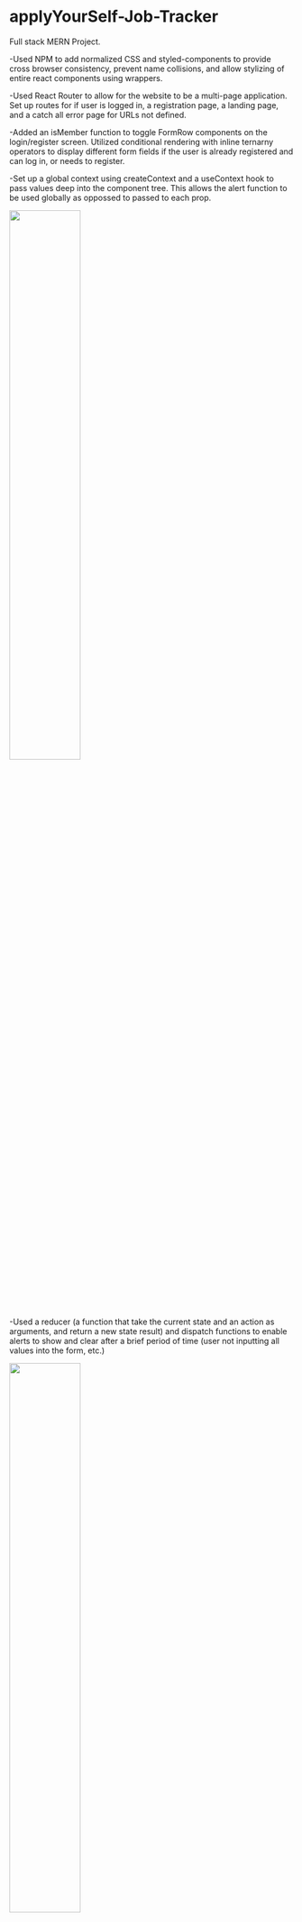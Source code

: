 # applyYourSelf-Job-Tracker
Full stack MERN Project.

-Used NPM to add normalized CSS and styled-components to provide cross browser consistency, prevent name collisions, and allow stylizing of entire react components using wrappers.

-Used React Router to allow for the website to be a multi-page application.  Set up routes for if user is logged in, a registration page, a landing page, and a catch all error page for URLs not defined.

-Added an isMember function to toggle FormRow components on the login/register screen. Utilized conditional rendering with inline ternarny operators to display different form fields if the user is already registered and can log in, or needs to register.

-Set up a global context using createContext and a useContext hook to pass values deep into the component tree.  This allows the alert function to be used globally as oppossed to passed to each prop.



<img src="https://user-images.githubusercontent.com/91037796/171723508-c90523fd-f41f-4338-a6f5-f372adc5fc66.png" width=50% height=50%>


-Used a reducer (a function that take the current state and an action as arguments, and return a new state result) and dispatch functions to enable alerts to show and clear after a brief period of time (user not inputting all values into the form, etc.)


<img src="https://user-images.githubusercontent.com/91037796/171750486-4053e32c-028b-4690-9281-7f4e01e18475.png" width=50% height=50%>

-Used Postman to test express routes for user authentication:

<img src="https://user-images.githubusercontent.com/91037796/178851283-ce8a3bf0-369d-4a4a-bcf8-a67d72c42ba8.png" width=50% height=50%>




-Created a user model to with Mongoose schema for use with MongoDB.  Used a validator package from npm to validate the email.  Ensured the email is unique with the "unique: true" property in the userSchema, and used the error handler to display a message if the email field is not unique (already in the MongoDB database).

<img src="https://user-images.githubusercontent.com/91037796/178848537-40aae12d-bdfa-48e5-9989-2e555298968b.png" width=50% height=50%>

-Implemented password hashing in MongoDB with bcryptjs to protect user data in the event the databse information was ever compromised by a malicious party.

<img src="https://user-images.githubusercontent.com/91037796/178851418-406245e6-dbe9-49aa-8cb0-4470243310ad.png" width=50% height=50%>

-Used npm to install packages such as express-async-errors  to avoid numerous try/catch statements for controllers, and http-status-codes to prevent hard coding of status codes.


